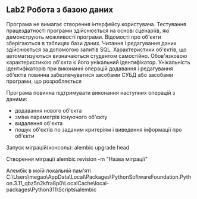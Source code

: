 ## Lab2 Робота з базою даних
Програма не вимагає створення інтерфейсу
користувача. Тестування працездатності програми
здійснюється на основі сценаріїв, які демонструють
можливості програми.
Відомості про об'єкти зберігаються в таблицях бази
даних. Читання і редагування даних здійснюється за
допомогою запитів SQL.
Характеристики об'єктів, що автоматизуються
визначаються студентом самостійно. Обов'язковою
характеристикою об'єкта є його унікальний ідентифікатор.
Унікальність ідентифікаторів при виконанні операцій
додавання і редагування об'єктів повинна забезпечуватися
засобами СУБД або засобами програми, що розробляється

Програма повинна підтримувати виконання наступних
операцій з даними:
+ додавання нового об'єкта
+ зміна параметрів існуючого об'єкту
+ видалення об'єкта
+ пошук об'єктів по заданим критеріям і
виведення інформації про об'єкти

Запуск міграцій(консоль): 
alembic upgrade head

Створення міграції 
alembic revision -m "Назва міграції"

Алембік в моїй локальній пам'яті 
C:\Users\megao\AppData\Local\Packages\PythonSoftwareFoundation.Python.3.11_qbz5n2kfra8p0\LocalCache\local-packages\Python311\Scripts\alembic